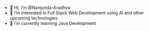 - 👋 Hi, I’m @Nanjunda-Aradhya
- 👀 I’m interested in Full Stack Web Development using AI and other upcoming technologies
- 🌱 I’m currently learning Java Development 
  

<!---
Nanjunda-Aradhya/Nanjunda-Aradhya is a ✨ special ✨ repository because its `README.md` (this file) appears on your GitHub profile.
You can click the Preview link to take a look at your changes.
--->
